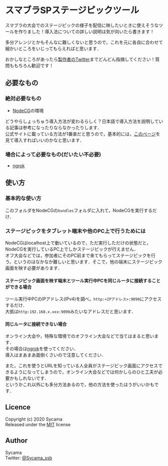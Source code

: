 # スマブラSPステージピックツール

スマブラの大会でのステージピックの様子を配信に映したいときに使えそうなツールを作りました！導入法についての詳しい説明は気が向いたら書きます！

多分アレンジとかもそんなに難しくないと思うので，これを元に各自に合わせて細かいところをいじってもらえればと思います．

おかしなところがあったら[製作者のTwitter](https://twitter.com/Sycama_ssb)までどんどん指摘してください！質問ももちろん歓迎です！

## 必要なもの
### 絶対必要なもの
- [NodeCG](https://nodecg.com)の環境

どうやらしょっちゅう導入方法が変わるらしく？日本語で導入方法を説明している記事は参考になったりならなかったりします．  
公式サイトに載っている方法が1番楽だと思うので，基本的には，[このページ](https://nodecg.com/docs/installing)を見て導入すればいいのかなと思います．

### 場合によって必要なもの(だいたい不必要)
- [ngrok](https://ngrok.com)

## 使い方
### 基本的な使い方
このフォルダをNodeCGの`bundles`フォルダに入れて，NodeCGを実行するだけ．

### ステージピックをタブレット端末や他のPC上で行うためには
NodeCGはlocalhost上で動いているので，ただ実行しただけの状態だと，NodeCGを実行しているPC上でしかステージピックが行えません．  
オフ大会などでは，参加者にそのPC前まで来てもらってステージピックを行う，というのはなかなか難しいと思います．そこで，他の端末にステージピック画面を映す必要があります．

#### ステージピック画面を映す端末とツール実行中PCを同じルータに接続することができる場合

ツール実行中PCのIPアドレス(IPv4)を調べ，`http:<IPアドレス>:9090`にアクセスするだけ．  
大抵は`http:192.168.x.xxx:9090`みたいなアドレスだと思います．

#### 同じルータに接続できない場合

オンライン大会や，特殊な環境でのオフライン大会などで当てはまると思います．  
その場合は[ngrok](https://ngrok.com)を使ってください．  
導入はまあまあ面倒くさいので注意してください．

また，これを使うとURLを知っている人全員がステージピック画面にアクセスできるようになってしまうので，オンライン大会などでは何かしらのひと工夫が必要かもしれないです．  
というかこれ以外にも多分方法あるので，他の方法を使ったほうがいいかもです．

## Licence

Copyright (c) 2020 Sycama  
Released under the [MIT](https://opensource.org/licenses/mit-license.php) license


## Author

Sycama  
Twitter: [@Sycama_ssb](https://twitter.com/Sycama_ssb)